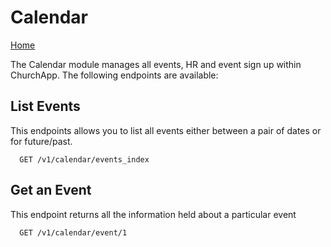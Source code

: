 # Calendar

[Home](https://github.com/ChurchApp/churchapp-api)

The Calendar module manages all events, HR and event sign up within ChurchApp. The following endpoints are available:

## List Events

This endpoints allows you to list all events either between a pair of dates or for future/past.

````
  GET /v1/calendar/events_index
````

## Get an Event

This endpoint returns all the information held about a particular event

````
  GET /v1/calendar/event/1
````

